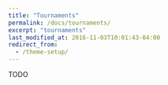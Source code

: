 ```yaml
---
title: "Tournaments"
permalink: /docs/tournaments/
excerpt: "tournaments"
last_modified_at: 2016-11-03T10:01:43-04:00
redirect_from:
  - /theme-setup/
---
```


TODO